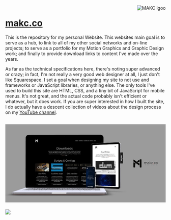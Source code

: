 <a href="https://makc.co">
    <img src="https://makccr.github.io/images/github-header.svg" alt="MAKC lgoo" title="MAKC" align="right" height="50" />
</a>

# [makc.co](https://makc.co)
This is the repository for my personal Website. This websites main goal is to serve as a hub, to link to all of my other social networks and on-line projects; to serve as a portfolio for my Motion Graphics and Graphic Design work; and finally to provide download links to content I've made over the years. 

As far as the technical specifications here, there's noting super advanced or crazy; in fact, I'm not really a very good web designer at all, I just don't like Squarespace. I set a goal when designing my site to not use and frameworks or JavaScript libraries, or anything else. The only tools I've used to build this site are HTML, CSS, and a tiny bit of JavaScript for mobile menus. It's not great, and the actual code probably isn't efficient or whatever, but it does work. If you are super interested in how I built the site, I do actually have a descent collection of videos about the design process on my [YouTube channel](https://www.youtube.com/channel/UCWh6YtclgTAzReTASc4uSKw).

![](images/all-device-preview.jpg)
---
![](images/home.gif)
